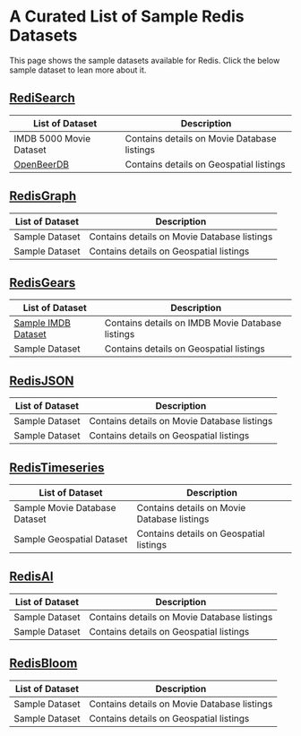 # A Curated List of Sample Redis Datasets

This page shows the sample datasets available for Redis. Click the below sample dataset to lean more about it.



## [RediSearch](https://github.com/Redis-Developer/redis-datasets/blob/master/redisearch/README.md)


| List of Dataset | Description |
| --- | --- |
| IMDB 5000 Movie Dataset | Contains details on Movie Database listings |
| [OpenBeerDB](https://github.com/Redis-Developer/redis-datasets/tree/master/redisearch/openbeerdb) | Contains details on Geospatial listings |


## [RedisGraph](https://github.com/Redis-Developer/redis-datasets/blob/master/redisgraph/README.md)

| List of Dataset | Description |
| --- | --- |
| Sample  Dataset | Contains details on Movie Database listings |
| Sample Dataset | Contains details on Geospatial listings |

## [RedisGears](https://github.com/Redis-Developer/redis-datasets/blob/master/redisgears/README.md)

| List of Dataset | Description |
| --- | --- |
| [Sample IMDB Dataset](https://github.com/Redis-Developer/redis-datasets/blob/master/redisgears/README.md) | Contains details on IMDB Movie Database listings |
| Sample  Dataset | Contains details on Geospatial listings |


## [RedisJSON](https://github.com/Redis-Developer/redis-datasets/blob/master/redisjson/README.md)

| List of Dataset | Description |
| --- | --- |
| Sample  Dataset | Contains details on Movie Database listings |
| Sample Dataset | Contains details on Geospatial listings |



## [RedisTimeseries](https://github.com/Redis-Developer/redis-datasets/blob/master/redistimeseries/README.md)

| List of Dataset | Description |
| --- | --- |
| Sample Movie Database Dataset | Contains details on Movie Database listings |
| Sample Geospatial  Dataset | Contains details on Geospatial listings |

## [RedisAI](https://github.com/Redis-Developer/redis-datasets/blob/master/redisai/README.md)


| List of Dataset | Description |
| --- | --- |
| Sample  Dataset | Contains details on Movie Database listings |
| Sample   Dataset | Contains details on Geospatial listings |

## [RedisBloom](https://github.com/Redis-Developer/redis-datasets/blob/master/redisbloom/README.md)

| List of Dataset | Description |
| --- | --- |
| Sample Dataset | Contains details on Movie Database listings |
| Sample  Dataset | Contains details on Geospatial listings |
